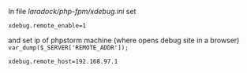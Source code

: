 In file
_laradock/php-fpm/xdebug.ini_
set 
```
xdebug.remote_enable=1
```
and set ip of phpstorm machine (where opens debug site in a browser) ```var_dump($_SERVER['REMOTE_ADDR']);```
```
xdebug.remote_host=192.168.97.1
```